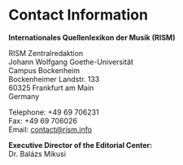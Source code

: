 # Contact Information

**Internationales Quellenlexikon der Musik (RISM)**

RISM Zentralredaktion  
Johann Wolfgang Goethe-Universität  
Campus Bockenheim  
Bockenheimer Landstr. 133  
60325 Frankfurt am Main  
Germany

Telephone: +49 69 706231  
Fax: +49 69 706026  
Email: [contact@rism.info](mailto:contact@rism.info)

**Executive Director of the Editorial Center:**  
Dr. Balázs Mikusi 
